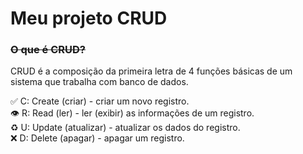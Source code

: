 <h1> Meu projeto CRUD </h1> 

<h3><s>O que é CRUD?</s></h3>

<p>CRUD é a composição da primeira letra de 4 funções básicas de um sistema que trabalha com banco de dados.<p>

✅ C: Create (criar) - criar um novo registro.<br>
👁 R: Read (ler) - ler (exibir) as informações de um registro.<br>
♻️ U: Update (atualizar) - atualizar os dados do registro.<br>
❌ D: Delete (apagar) - apagar um registro.<br>
